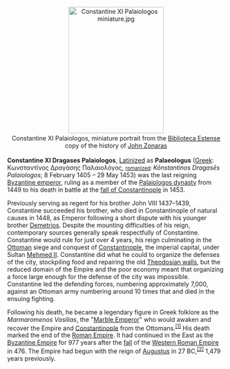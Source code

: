 <div class="photo" colspan="2" style="text-align: center; margin: 25px 0 10px;"><a class="image" href="https://en.wikipedia.org/wiki/File:Constantine_XI_Palaiologos_miniature.jpg"><img alt="Constantine XI Palaiologos miniature.jpg" data-file-height="904" data-file-width="681" decoding="async" height="292" src="https://upload.wikimedia.org/wikipedia/commons/thumb/1/12/Constantine_XI_Palaiologos_miniature.jpg/220px-Constantine_XI_Palaiologos_miniature.jpg" srcset="https://upload.wikimedia.org/wikipedia/commons/thumb/1/12/Constantine_XI_Palaiologos_miniature.jpg/330px-Constantine_XI_Palaiologos_miniature.jpg 1.5x, //upload.wikimedia.org/wikipedia/commons/thumb/1/12/Constantine_XI_Palaiologos_miniature.jpg/440px-Constantine_XI_Palaiologos_miniature.jpg 2x" width="220"/></a><div style="line-height:normal;padding-bottom:0.2em;padding-top:0.2em;">Constantine XI Palaiologos, miniature portrait from the <a href="https://en.wikipedia.org/wiki/Biblioteca_Estense" title="Biblioteca Estense">Biblioteca Estense</a> copy of the history of <a class="mw-redirect" href="https://en.wikipedia.org/wiki/John_Zonaras" title="John Zonaras">John Zonaras</a></div></div>

[comment]: # 'breakpoint'
<p><b>Constantine XI Dragases Palaiologos</b>, <a href="https://en.wikipedia.org/wiki/Latinisation_of_names" title="Latinisation of names">Latinized</a> as <b>Palaeologus</b> (<a href="https://en.wikipedia.org/wiki/Greek_language" title="Greek language">Greek</a>: <span lang="el">Κωνσταντῖνος Δραγάσης Παλαιολόγος</span>, <small><a href="https://en.wikipedia.org/wiki/Romanization_of_Greek" title="Romanization of Greek">romanized</a>: </small><i lang="el-Latn" title="Greek-language romanization">Kōnstantinos Dragasēs Palaiologos</i>; 8 February 1405 – 29 May 1453) was the last reigning <a class="mw-redirect" href="https://en.wikipedia.org/wiki/Byzantine_emperor" title="Byzantine emperor">Byzantine emperor</a>, ruling as a member of the <a class="mw-redirect" href="https://en.wikipedia.org/wiki/Palaiologos_dynasty" title="Palaiologos dynasty">Palaiologos dynasty</a> from 1449 to his death in battle at the <a href="https://en.wikipedia.org/wiki/Fall_of_Constantinople" title="Fall of Constantinople">fall of Constantinople</a> in 1453.
</p><p>Previously serving as regent for his brother John VIII 1437–1439, Constantine succeeded his brother, who died in Constantinople of natural causes in 1448, as Emperor following a short dispute with his younger brother <a href="https://en.wikipedia.org/wiki/Demetrios_Palaiologos" title="Demetrios Palaiologos">Demetrios</a>. Despite the mounting difficulties of his reign, contemporary sources generally speak respectfully of Constantine. Constantine would rule for just over 4 years, his reign culminating in the <a href="https://en.wikipedia.org/wiki/Ottoman_Empire" title="Ottoman Empire">Ottoman</a> siege and conquest of <a href="https://en.wikipedia.org/wiki/Constantinople" title="Constantinople">Constantinople</a>, the imperial capital, under Sultan <a href="https://en.wikipedia.org/wiki/Mehmed_the_Conqueror" title="Mehmed the Conqueror">Mehmed II</a>. Constantine did what he could to organize the defenses of the city, stockpiling food and repairing the old <a class="mw-redirect" href="https://en.wikipedia.org/wiki/Theodosian_Walls" title="Theodosian Walls">Theodosian walls</a>, but the reduced domain of the Empire and the poor economy meant that organizing a force large enough for the defense of the city was impossible. Constantine led the defending forces, numbering approximately 7,000, against an Ottoman army numbering around 10 times that and died in the ensuing fighting.
</p><p>Following his death, he became a legendary figure in Greek folklore as the <i>Marmaromenos Vasilias</i>, the "<a href="https://en.wikipedia.org/wiki/King_in_the_mountain" title="King in the mountain">Marble Emperor</a>" who would awaken and recover the Empire and <a href="https://en.wikipedia.org/wiki/Constantinople" title="Constantinople">Constantinople</a> from the Ottomans.<sup class="reference" id="cite_ref-1"><a href="#cite_note-1">[1]</a></sup> His death marked the end of the <a href="https://en.wikipedia.org/wiki/Roman_Empire" title="Roman Empire">Roman Empire</a>. It had continued in the East as the <a href="https://en.wikipedia.org/wiki/Byzantine_Empire" title="Byzantine Empire">Byzantine Empire</a> for 977 years after the <a href="https://en.wikipedia.org/wiki/Fall_of_the_Western_Roman_Empire" title="Fall of the Western Roman Empire">fall</a> of the <a href="https://en.wikipedia.org/wiki/Western_Roman_Empire" title="Western Roman Empire">Western Roman Empire</a> in 476. The Empire had begun with the reign of <a href="https://en.wikipedia.org/wiki/Augustus" title="Augustus">Augustus</a> in 27 BC,<sup class="reference" id="cite_ref-FOOTNOTENicol1992ix_2-0"><a href="#cite_note-FOOTNOTENicol1992ix-2">[2]</a></sup> 1,479 years previously.
</p>